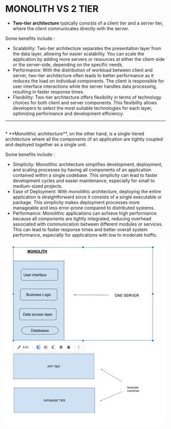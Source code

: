 # MONOLITH VS 2 TIER 




* **Two-tier architecture** typically consists of a client tier and a server tier, where the client communicates directly with the server.  

Some benefits include : 
 * Scalability: Two-tier architecture separates the presentation layer from the data layer, allowing for easier scalability. You can scale the application by adding more servers or resources at either the client-side or the server-side, depending on the specific needs.
* Performance: With the distribution of workload between client and server, two-tier architecture often leads to better performance as it reduces the load on individual components. The client is responsible for user interface interactions while the server handles data processing, resulting in faster response times.
* Flexibility: Two-tier architecture offers flexibility in terms of technology choices for both client and server components. This flexibility allows developers to select the most suitable technologies for each layer, optimizing performance and development efficiency.

*********************************************
<br>
* **Monolithic architecture**, on the other hand, is a single-tiered architecture where all the components of an application are tightly coupled and deployed together as a single unit.

Some benefits include : 
* Simplicity: Monolithic architecture simplifies development, deployment, and scaling processes by having all components of an application contained within a single codebase. This simplicity can lead to faster development cycles and easier maintenance, especially for small to medium-sized projects.
* Ease of Deployment: With monolithic architecture, deploying the entire application is straightforward since it consists of a single executable or package. This simplicity makes deployment processes more manageable and less error-prone compared to distributed systems.
* Performance: Monolithic applications can achieve high performance because all components are tightly integrated, reducing overhead associated with communication between different modules or services. This can lead to faster response times and better overall system performance, especially for applications with low to moderate traffic.

![sds](/pictures/monolith.jpg)